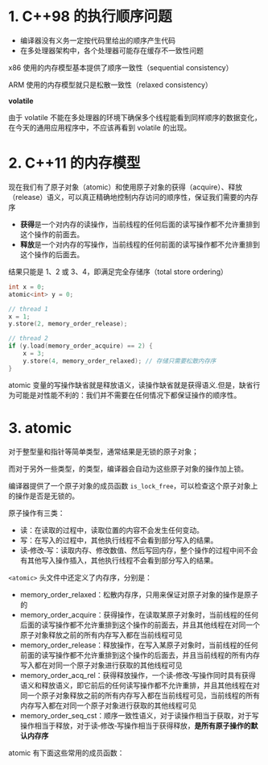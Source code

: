 # 1. C++98 的执行顺序问题
* 编译器没有义务一定按代码里给出的顺序产生代码
* 在多处理器架构中，各个处理器可能存在缓存不一致性问题

x86 使用的内存模型基本提供了顺序一致性（sequential consistency）

ARM 使用的内存模型就只是松散一致性（relaxed consistency）

**volatile**

由于 volatile 不能在多处理器的环境下确保多个线程能看到同样顺序的数据变化，在今天的通用应用程序中，不应该再看到 volatile 的出现。

# 2. C++11 的内存模型
现在我们有了原子对象（atomic）和使用原子对象的获得（acquire）、释放（release）语义，可以真正精确地控制内存访问的顺序性，保证我们需要的内存序

* **获得**是一个对内存的读操作，当前线程的任何后面的读写操作都不允许重排到这个操作的前面去。
* **释放**是一个对内存的写操作，当前线程的任何前面的读写操作都不允许重排到这个操作的后面去。

结果只能是 1、2 或 3、4，即满足完全存储序（total store ordering）
```c++
int x = 0;
atomic<int> y = 0;

// thread 1
x = 1;
y.store(2, memory_order_release);

// thread 2
if (y.load(memory_order_acquire) == 2) {
    x = 3;
    y.store(4, memory_order_relaxed); // 存储只需要松散内存序
}
```

 atomic 变量的写操作缺省就是释放语义，读操作缺省就是获得语义.但是，缺省行为可能是对性能不利的：我们并不需要在任何情况下都保证操作的顺序性。

 # 3. atomic
对于整型量和指针等简单类型，通常结果是无锁的原子对象；

而对于另外一些类型，的类型，编译器会自动为这些原子对象的操作加上锁。

编译器提供了一个原子对象的成员函数 `is_lock_free`，可以检查这个原子对象上的操作是否是无锁的。

原子操作有三类：
* 读：在读取的过程中，读取位置的内容不会发生任何变动。
* 写：在写入的过程中，其他执行线程不会看到部分写入的结果。
* 读‐修改‐写：读取内存、修改数值、然后写回内存，整个操作的过程中间不会有其他写入操作插入，其他执行线程不会看到部分写入的结果。

`<atomic>` 头文件中还定义了内存序，分别是：
* memory_order_relaxed：松散内存序，只用来保证对原子对象的操作是原子的
* memory_order_acquire：获得操作，在读取某原子对象时，当前线程的任何后面的读写操作都不允许重排到这个操作的前面去，并且其他线程在对同一个原子对象释放之前的所有内存写入都在当前线程可见
* memory_order_release：释放操作，在写入某原子对象时，当前线程的任何前面的读写操作都不允许重排到这个操作的后面去，并且当前线程的所有内存写入都在对同一个原子对象进行获取的其他线程可见
* memory_order_acq_rel：获得释放操作，一个读‐修改‐写操作同时具有获得语义和释放语义，即它前后的任何读写操作都不允许重排，并且其他线程在对同一个原子对象释放之前的所有内存写入都在当前线程可见，当前线程的所有内存写入都在对同一个原子对象进行获取的其他线程可见
* memory_order_seq_cst：顺序一致性语义，对于读操作相当于获取，对于写操作相当于释放，对于读‐修改‐写操作相当于获得释放，**是所有原子操作的默认内存序**

atomic 有下面这些常用的成员函数：
